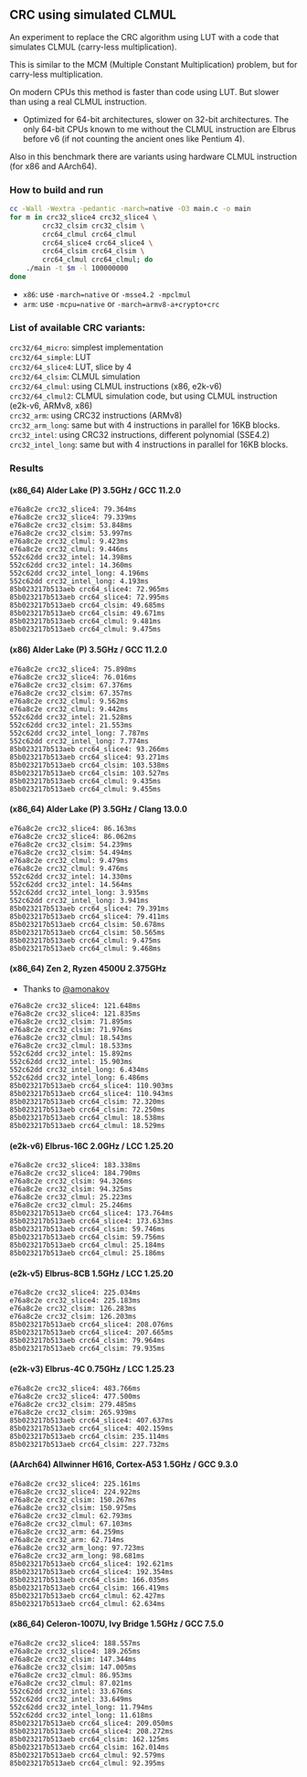 ## CRC using simulated CLMUL

An experiment to replace the CRC algorithm using LUT with a code that simulates CLMUL (carry-less multiplication).

This is similar to the MCM (Multiple Constant Multiplication) problem, but for carry-less multiplication.

On modern CPUs this method is faster than code using LUT. But slower than using a real CLMUL instruction.

* Optimized for 64-bit architectures, slower on 32-bit architectures. The only 64-bit CPUs known to me without the CLMUL instruction are Elbrus before v6 (if not counting the ancient ones like Pentium 4).

Also in this benchmark there are variants using hardware CLMUL instruction (for x86 and AArch64).

### How to build and run

```bash
cc -Wall -Wextra -pedantic -march=native -O3 main.c -o main
for m in crc32_slice4 crc32_slice4 \
		crc32_clsim crc32_clsim \
		crc64_clmul crc64_clmul
		crc64_slice4 crc64_slice4 \
		crc64_clsim crc64_clsim \
		crc64_clmul crc64_clmul; do
	./main -t $m -l 100000000
done
```

* `x86`: use `-march=native` or `-msse4.2 -mpclmul`
* `arm`: use `-mcpu=native` or `-march=armv8-a+crypto+crc`

### List of available CRC variants:

`crc32/64_micro`: simplest implementation  
`crc32/64_simple`: LUT  
`crc32/64_slice4`: LUT, slice by 4  
`crc32/64_clsim`: CLMUL simulation  
`crc32/64_clmul`: using CLMUL instructions (x86, e2k-v6)  
`crc32/64_clmul2`: CLMUL simulation code, but using CLMUL instruction (e2k-v6, ARMv8, x86)  
`crc32_arm`: using CRC32 instructions (ARMv8)  
`crc32_arm_long`: same but with 4 instructions in parallel for 16KB blocks.  
`crc32_intel`: using CRC32 instructions, different polynomial (SSE4.2)  
`crc32_intel_long`: same but with 4 instructions in parallel for 16KB blocks.  

### Results

#### (x86_64) Alder Lake (P) 3.5GHz / GCC 11.2.0
```
e76a8c2e crc32_slice4: 79.364ms
e76a8c2e crc32_slice4: 79.339ms
e76a8c2e crc32_clsim: 53.848ms
e76a8c2e crc32_clsim: 53.997ms
e76a8c2e crc32_clmul: 9.423ms
e76a8c2e crc32_clmul: 9.446ms
552c62dd crc32_intel: 14.398ms
552c62dd crc32_intel: 14.360ms
552c62dd crc32_intel_long: 4.196ms
552c62dd crc32_intel_long: 4.193ms
85b023217b513aeb crc64_slice4: 72.965ms
85b023217b513aeb crc64_slice4: 72.995ms
85b023217b513aeb crc64_clsim: 49.685ms
85b023217b513aeb crc64_clsim: 49.671ms
85b023217b513aeb crc64_clmul: 9.481ms
85b023217b513aeb crc64_clmul: 9.475ms
```

#### (x86) Alder Lake (P) 3.5GHz / GCC 11.2.0
```
e76a8c2e crc32_slice4: 75.898ms
e76a8c2e crc32_slice4: 76.016ms
e76a8c2e crc32_clsim: 67.376ms
e76a8c2e crc32_clsim: 67.357ms
e76a8c2e crc32_clmul: 9.562ms
e76a8c2e crc32_clmul: 9.442ms
552c62dd crc32_intel: 21.528ms
552c62dd crc32_intel: 21.553ms
552c62dd crc32_intel_long: 7.787ms
552c62dd crc32_intel_long: 7.774ms
85b023217b513aeb crc64_slice4: 93.266ms
85b023217b513aeb crc64_slice4: 93.271ms
85b023217b513aeb crc64_clsim: 103.538ms
85b023217b513aeb crc64_clsim: 103.527ms
85b023217b513aeb crc64_clmul: 9.435ms
85b023217b513aeb crc64_clmul: 9.455ms
```

#### (x86_64) Alder Lake (P) 3.5GHz / Clang 13.0.0
```
e76a8c2e crc32_slice4: 86.163ms
e76a8c2e crc32_slice4: 86.062ms
e76a8c2e crc32_clsim: 54.239ms
e76a8c2e crc32_clsim: 54.494ms
e76a8c2e crc32_clmul: 9.479ms
e76a8c2e crc32_clmul: 9.476ms
552c62dd crc32_intel: 14.330ms
552c62dd crc32_intel: 14.564ms
552c62dd crc32_intel_long: 3.935ms
552c62dd crc32_intel_long: 3.941ms
85b023217b513aeb crc64_slice4: 79.391ms
85b023217b513aeb crc64_slice4: 79.411ms
85b023217b513aeb crc64_clsim: 50.678ms
85b023217b513aeb crc64_clsim: 50.565ms
85b023217b513aeb crc64_clmul: 9.475ms
85b023217b513aeb crc64_clmul: 9.468ms
```

#### (x86_64) Zen 2, Ryzen 4500U 2.375GHz

* Thanks to [@amonakov](https://github.com/amonakov)

```
e76a8c2e crc32_slice4: 121.648ms
e76a8c2e crc32_slice4: 121.835ms
e76a8c2e crc32_clsim: 71.895ms
e76a8c2e crc32_clsim: 71.976ms
e76a8c2e crc32_clmul: 18.543ms
e76a8c2e crc32_clmul: 18.533ms
552c62dd crc32_intel: 15.892ms
552c62dd crc32_intel: 15.903ms
552c62dd crc32_intel_long: 6.434ms
552c62dd crc32_intel_long: 6.486ms
85b023217b513aeb crc64_slice4: 110.903ms
85b023217b513aeb crc64_slice4: 110.943ms
85b023217b513aeb crc64_clsim: 72.320ms
85b023217b513aeb crc64_clsim: 72.250ms
85b023217b513aeb crc64_clmul: 18.538ms
85b023217b513aeb crc64_clmul: 18.529ms
```

#### (e2k-v6) Elbrus-16C 2.0GHz / LCC 1.25.20
```
e76a8c2e crc32_slice4: 183.338ms
e76a8c2e crc32_slice4: 184.790ms
e76a8c2e crc32_clsim: 94.326ms
e76a8c2e crc32_clsim: 94.325ms
e76a8c2e crc32_clmul: 25.223ms
e76a8c2e crc32_clmul: 25.246ms
85b023217b513aeb crc64_slice4: 173.764ms
85b023217b513aeb crc64_slice4: 173.633ms
85b023217b513aeb crc64_clsim: 59.746ms
85b023217b513aeb crc64_clsim: 59.756ms
85b023217b513aeb crc64_clmul: 25.184ms
85b023217b513aeb crc64_clmul: 25.186ms
```

#### (e2k-v5) Elbrus-8CB 1.5GHz / LCC 1.25.20
```
e76a8c2e crc32_slice4: 225.034ms
e76a8c2e crc32_slice4: 225.183ms
e76a8c2e crc32_clsim: 126.283ms
e76a8c2e crc32_clsim: 126.203ms
85b023217b513aeb crc64_slice4: 208.076ms
85b023217b513aeb crc64_slice4: 207.665ms
85b023217b513aeb crc64_clsim: 79.964ms
85b023217b513aeb crc64_clsim: 79.935ms
```

#### (e2k-v3) Elbrus-4C 0.75GHz / LCC 1.25.23
```
e76a8c2e crc32_slice4: 483.766ms
e76a8c2e crc32_slice4: 477.500ms
e76a8c2e crc32_clsim: 279.485ms
e76a8c2e crc32_clsim: 265.939ms
85b023217b513aeb crc64_slice4: 407.637ms
85b023217b513aeb crc64_slice4: 402.159ms
85b023217b513aeb crc64_clsim: 235.114ms
85b023217b513aeb crc64_clsim: 227.732ms
```

#### (AArch64) Allwinner H616, Cortex-A53 1.5GHz / GCC 9.3.0
```
e76a8c2e crc32_slice4: 225.161ms
e76a8c2e crc32_slice4: 224.922ms
e76a8c2e crc32_clsim: 150.267ms
e76a8c2e crc32_clsim: 150.975ms
e76a8c2e crc32_clmul: 62.793ms
e76a8c2e crc32_clmul: 67.103ms
e76a8c2e crc32_arm: 64.259ms
e76a8c2e crc32_arm: 62.714ms
e76a8c2e crc32_arm_long: 97.723ms
e76a8c2e crc32_arm_long: 98.681ms
85b023217b513aeb crc64_slice4: 192.621ms
85b023217b513aeb crc64_slice4: 192.354ms
85b023217b513aeb crc64_clsim: 166.035ms
85b023217b513aeb crc64_clsim: 166.419ms
85b023217b513aeb crc64_clmul: 62.427ms
85b023217b513aeb crc64_clmul: 62.634ms
```

#### (x86_64) Celeron-1007U, Ivy Bridge 1.5GHz / GCC 7.5.0
```
e76a8c2e crc32_slice4: 188.557ms
e76a8c2e crc32_slice4: 189.265ms
e76a8c2e crc32_clsim: 147.344ms
e76a8c2e crc32_clsim: 147.005ms
e76a8c2e crc32_clmul: 86.953ms
e76a8c2e crc32_clmul: 87.021ms
552c62dd crc32_intel: 33.676ms
552c62dd crc32_intel: 33.649ms
552c62dd crc32_intel_long: 11.794ms
552c62dd crc32_intel_long: 11.618ms
85b023217b513aeb crc64_slice4: 209.050ms
85b023217b513aeb crc64_slice4: 208.272ms
85b023217b513aeb crc64_clsim: 162.125ms
85b023217b513aeb crc64_clsim: 162.014ms
85b023217b513aeb crc64_clmul: 92.579ms
85b023217b513aeb crc64_clmul: 92.395ms
```

